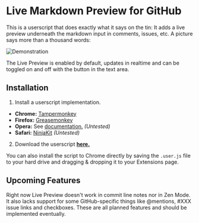 # Live Markdown Preview for GitHub

This is a userscript that does exactly what it says on the tin: It adds a live preview underneath the markdown input in comments, issues, etc. A picture says more than a thousand words:

![Demonstration](https://f.cloud.github.com/assets/3596343/523187/a867c3b8-c09c-11e2-8dcd-58404f0ab266.png)

The Live Preview is enabled by default, updates in realtime and can be toggled on and off with the button in the text area.

## Installation

1. Install a userscript implementation.
  * **Chrome:** [Tampermonkey](https://chrome.google.com/webstore/detail/tampermonkey/dhdgffkkebhmkfjojejmpbldmpobfkfo)
  * **Firefox:** [Greasemonkey](https://addons.mozilla.org/en-US/firefox/addon/greasemonkey/)
  * **Opera:** See [documentation.](http://www.opera.com/docs/userjs/) *(Untested)*
  * **Safari:** [NinjaKit](https://github.com/os0x/NinjaKit) *(Untested)*
2. Download the userscript [**here.**](https://raw.github.com/Daiz-/GitHub-LiveMarkdown/master/script.min.user.js)

You can also install the script to Chrome directly by saving the `.user.js` file to your hard drive and dragging & dropping it to your Extensions page.

## Upcoming Features

Right now Live Preview doesn't work in commit line notes nor in Zen Mode. It also lacks support for some GitHub-specific things like @mentions, #XXX issue links and checkboxes. These are all planned features and should be implemented eventually.